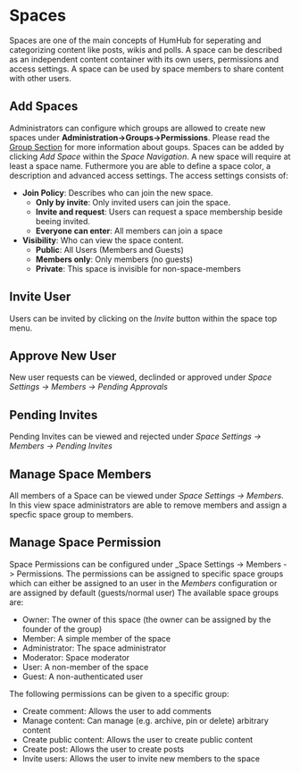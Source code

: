 Spaces
=======

Spaces are one of the main concepts of HumHub for seperating and categorizing content like posts, wikis and polls. A space
can be described as an independent content container with its own users, permissions and access settings.
A space can be used by space members to share content with other users.

## Add Spaces

Administrators can configure which groups are allowed to create new spaces under **Administration->Groups->Permissions**.
Please read the [Group Section](admin-groups.md) for more information about goups.
Spaces can be added by clicking _Add Space_ within the _Space Navigation_. 
A new space will require at least a space name. Futhermore you are able to define a space color, a description and advanced access settings.
The access settings consists of:

- **Join Policy**: Describes who can join the new space.
    - **Only by invite**: Only invited users can join the space.
    - **Invite and request**: Users can request a space membership beside beeing invited.
    - **Everyone can enter**: All members can join a space
- **Visibility**: Who can view the space content.
    - **Public**: All Users (Members and Guests)
    - **Members only**: Only members (no guests)
    - **Private**: This space is invisible for non-space-members

## Invite User

Users can be invited by clicking on the _Invite_ button within the space top menu.

## Approve New User

New user requests can be viewed, declinded or approved under _Space Settings -> Members -> Pending Approvals_

## Pending Invites

Pending Invites can be viewed and rejected under _Space Settings -> Members -> Pending Invites_

## Manage Space Members

All members of a Space can be viewed under _Space Settings -> Members_. In this view space administrators are able to remove members
and assign a specfic space group to members.

## Manage Space Permission

Space Permissions can be configured under _Space Settings -> Members -> Permissions.
The permissions can be assigned to specific space groups which can either be assigned
to an user in the _Members_ configuration or are assigned by default (guests/normal user)
The available space groups are:

- Owner: The owner of this space (the owner can be assigned by the founder of the group)
- Member: A simple member of the space 
- Administrator: The space administrator
- Moderator: Space moderator
- User: A non-member of the space
- Guest: A non-authenticated user

The following permissions can be given to a specific group:

- Create comment: Allows the user to add comments
- Manage content: Can manage (e.g. archive, pin or delete) arbitrary content
- Create public content: Allows the user to create public content
- Create post: Allows the user to create posts
- Invite users: Allows the user to invite new members to the space


